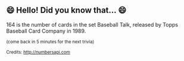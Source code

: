 ## 😄 Hello! Did you know that... 😄
164 is the number of cards in the set Baseball Talk, released by Topps Baseball Card Company in 1989.

<sup>(come back in 5 minutes for the next trivia)</sup>


<sup>Credits: http://numbersapi.com</sup>
